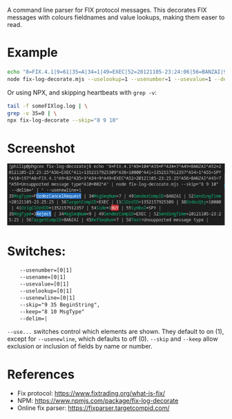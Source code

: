 A command line parser for FIX protocol messages. This decorates FIX messages with colours fieldnames and value lookups, making them easer to read.

# Example

```sh
echo "8=FIX.4.1|9=61|35=A|34=1|49=EXEC|52=20121105-23:24:06|56=BANZAI|98=0|108=30|10=003|8=FIX.4.1|9=61|35=A|34=1|49=BANZAI|" | \
node fix-log-decorate.mjs --uselookup=1 --usenumber=1 --usevalue=1 --delim="|" --usenewline=1
```

Or using NPX, and skipping heartbeats with `grep -v`:

```sh
tail -f someFIXlog.log | \
grep -v 35=0 | \
npx fix-log-decorate --skip="8 9 10"
```

# Screenshot

![](./screenshot.png)

# Switches:

```
    --usenumber=[0|1]
    --usename=[0|1]
    --usevalue=[0|1]
    --uselookup=[0|1]
    --usenewline=[0|1]
    --skip="9 35 BeginString",
    --keep="8 10 MsgType"
    --delim=|
```

`--use...` switches control which elements are shown. They default to on (1), except for `--usenewline`, which defaults to off (0). `--skip` and `--keep` allow exclusion or inclusion of fields by name or number.


# References

* Fix protocol: https://www.fixtrading.org/what-is-fix/
* NPM: https://www.npmjs.com/package/fix-log-decorate
* Online fix parser: https://fixparser.targetcompid.com/